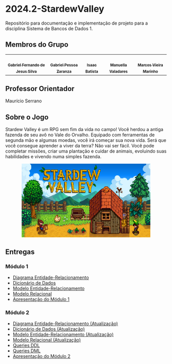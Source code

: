 # 2024.2-StardewValley
Repositório para documentação e implementação de projeto para a disciplina Sistema de Bancos de Dados 1.

## Membros do Grupo
<table>
  <tr>
    <td align="center"><a href="https://github.com/MMcLovin"><img style="border-radius: 60%;" src="https://github.com/MMcLovin.png" width="200px;" alt=""/><br /><sub><b>Gabriel Fernando de Jesus Silva</b></sub></a><br /></td>
    <td align="center"><a href="https://github.com/GZaranza"><img style="border-radius: 60%;" src="https://github.com/GZaranza.png" width="200px;" alt=""/><br /><sub><b>Gabriel Pessoa Zaranza</b></sub></a><br /></td>
    <td align="center"><a href="https://github.com/isaacbatista26"><img style="border-radius: 60%;" src="https://github.com/isaacbatista26.png" width="200px;" alt=""/><br /><sub><b>Isaac Batista</b></sub></a><br /></td>
    <td align="center"><a href="https://github.com/manuvaladares"><img style="border-radius: 60%;" src="https://github.com/manuvaladares.png" width="200px;" alt=""/><br /><sub><b>Manuella Valadares</b></sub></a><br /></td>
    <td align="center"><a href="https://github.com/devMarcosVM"><img style="border-radius: 60%;" src="https://github.com/devMarcosVM.png" width="200px;" alt=""/><br /><sub><b>Marcos Vieira Marinho</b></sub></a><br /></td>
  </tr>
</table>


## Professor Orientador
Maurício Serrano

## Sobre o Jogo
Stardew Valley é um RPG sem fim da vida no campo! Você herdou a antiga fazenda de seu avô no Vale do Orvalho. Equipado com ferramentas de segunda mão e algumas moedas, você irá começar sua nova vida. Será que você consegue aprender a viver da terra? Não vai ser fácil. Você pode completar missões, criar uma plantação e cuidar de animais, evoluindo suas habilidades e vivendo numa simples fazenda. 

<div align="center"> <img src="img/capa.jpg" height="230" width="auto"/> </div>

## Entregas

### Módulo 1

  - [Diagrama Entidade-Relacionamento](./entrega-01/DER.md)
  - [Dicionário de Dados](./entrega-01/DicionáriodeDados.md)
  - [Modelo Entidade-Relacionamento](./entrega-01/MER.md)
  - [Modelo Relacional](./entrega-01/MREL.md)
  - [Apresentação do Módulo 1](./entrega-01/apresentação_1.md)

### Módulo 2

  - [Diagrama Entidade-Relacionamento (Atualização)](./entrega-01/DER.md)
  - [Dicionário de Dados (Atualização)](./entrega-01/DicionáriodeDados.md)
  - [Modelo Entidade-Relacionamento (Atualização)](./entrega-01/MER.md)
  - [Modelo Relacional (Atualização)](./entrega-01/MREL.md)
  - [Queries DDL](https://github.com/SBD1/2024.2-StardewValley/blob/main/game/db/ddl.sql)
  - [Queries DML](https://github.com/SBD1/2024.2-StardewValley/blob/main/game/db/dml.sql)
  - [Apresentação do Módulo 2](./entrega-02/apresentação_2.md)
  



